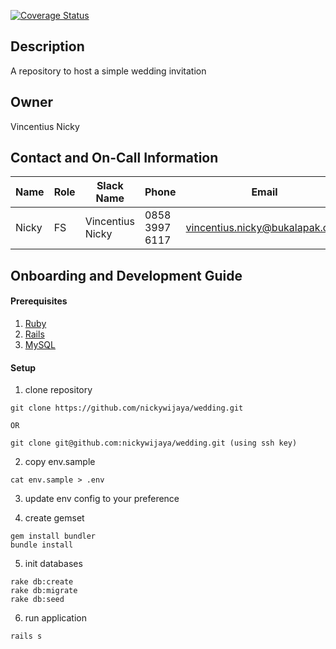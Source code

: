 [![Coverage Status](https://coveralls.io/github/nickywijaya/wedding/badge.svg?branch=main)](https://coveralls.io/github/nickywijaya/wedding?branch=main)

## Description
A repository to host a simple wedding invitation

## Owner
Vincentius Nicky

## Contact and On-Call Information
| Name    | Role  | Slack Name          | Phone          | Email                             |
| ------- | ----- | ------------------- | -------------- | --------------------------------- |
| Nicky   | FS    | Vincentius Nicky    | 0858 3997 6117 | vincentius.nicky@bukalapak.com    |

## Onboarding and Development Guide
#### Prerequisites
1. [Ruby](https://rvm.io/rvm/install)
2. [Rails](https://rubyonrails.org/)
3. [MySQL](https://www.mysql.com/)

#### Setup
1. clone repository
```
git clone https://github.com/nickywijaya/wedding.git

OR

git clone git@github.com:nickywijaya/wedding.git (using ssh key)
```

2. copy env.sample
```
cat env.sample > .env
```

3. update env config to your preference

4. create gemset
```
gem install bundler
bundle install
```

5. init databases
```
rake db:create
rake db:migrate
rake db:seed
```

6. run application
```
rails s
```
